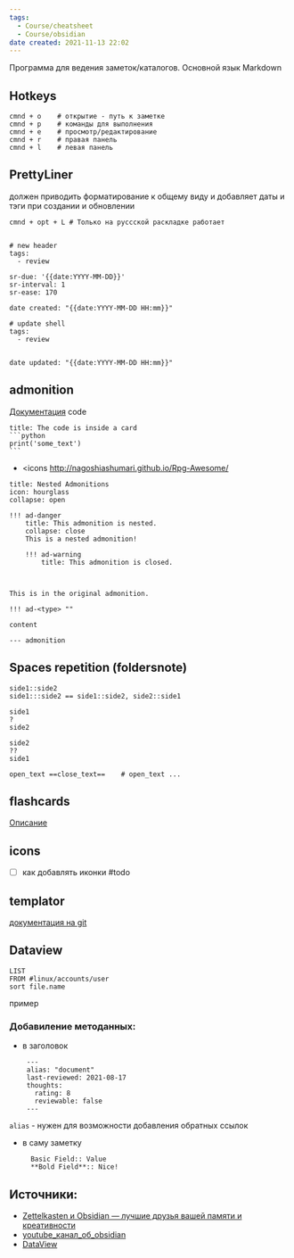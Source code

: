 ```yaml
---
tags:
  - Course/cheatsheet
  - Course/obsidian
date created: 2021-11-13 22:02
---
```


Программа для ведения заметок/каталогов. Основной язык Markdown

## Hotkeys

```
cmnd + o	# открытие - путь к заметке
cmnd + p 	# команды для выполнения 
cmnd + e 	# просмотр/редактирование 
cmnd + r 	# правая панель
cmnd + l	# левая панель
```

## PrettyLiner

должен приводить форматирование к общему виду и добавляет даты и тэги при создании и обновлении

```shell
cmnd + opt + L # Только на руссской раскладке работает


# new header
tags:
  - review

sr-due: '{{date:YYYY-MM-DD}}'
sr-interval: 1
sr-ease: 170

date created: "{{date:YYYY-MM-DD HH:mm}}" 

# update shell
tags:
  - review


date updated: "{{date:YYYY-MM-DD HH:mm}}" 
```

## admonition
[Документация](https://squidfunk.github.io/mkdocs-material/reference/admonitions/)
code
````ad-warning
title: The code is inside a card
```python
print('some_text')
```
````

- <icons <http://nagoshiashumari.github.io/Rpg-Awesome/>

```ad-note
title: Nested Admonitions
icon: hourglass
collapse: open

!!! ad-danger
	title: This admonition is nested.
	collapse: close
	This is a nested admonition!
	
	!!! ad-warning
		title: This admonition is closed.



This is in the original admonition.
```

```
!!! ad-<type> ""

content

--- admonition
```

## Spaces repetition (foldersnote)

```
side1::side2
side1:::side2 == side1::side2, side2::side1

side1
?
side2

side2
??
side1

open_text ==close_text== 	# open_text ...
```


## flashcards

[Описание](https://user-images.githubusercontent.com/43380836/115256965-5d455f00-a138-11eb-988f-27ba29f328a0.mp4)

## icons



- [ ] как добавлять иконки #todo

## templator

[документация на git](https://github.com/SilentVoid13/Templater)

## Dataview


```dataview
LIST
FROM #linux/accounts/user
sort file.name
```
пример
### Добавиление методанных:

- в заголовок

  ```
   ---
   alias: "document"
   last-reviewed: 2021-08-17
   thoughts:
     rating: 8
     reviewable: false
   ---
  ```

`alias` - нужен для возможности добавления обратных ссылок

- в саму заметку

  ```
    Basic Field:: Value
    **Bold Field**:: Nice!
  ```

## Источники:

- [Zettelkasten и Obsidian — лучшие друзья вашей памяти и креативности](https://habr.com/ru/post/548154/)
- [youtube_канал_об_obsidian](https://www.youtube.com/c/qnnnp/videos)
- [DataView](https://github.com/blacksmithgu/obsidian-dataview)
